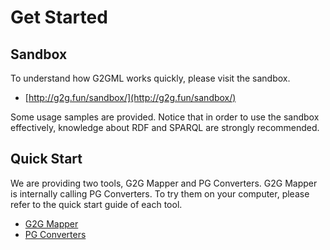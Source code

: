 # Get Started

## Sandbox

To understand how G2GML works quickly, please visit the sandbox.

* [http://g2g.fun/sandbox/](http://g2g.fun/sandbox/)

Some usage samples are provided.
Notice that in order to use the sandbox effectively, knowledge about RDF and SPARQL are strongly recommended.

## Quick Start

We are providing two tools, G2G Mapper and PG Converters. G2G Mapper is internally calling PG Converters. To try them on your computer, please refer to the quick start guide of each tool.

* [G2G Mapper](https://g2gml.readthedocs.io/en/latest/contents/g2g-mapper.html)
* [PG Converters](https://g2gml.readthedocs.io/en/latest/contents/pg-converters.html)
